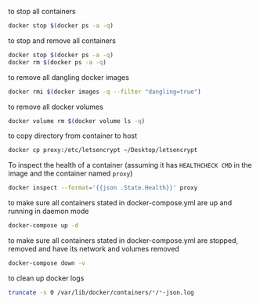 to stop all containers
```sh
docker stop $(docker ps -a -q)
```

to stop and remove all containers
```sh
docker stop $(docker ps -a -q)
docker rm $(docker ps -a -q)
```

to remove all dangling docker images
```sh
docker rmi $(docker images -q --filter "dangling=true")
```

to remove all docker volumes
```sh
docker volume rm $(docker volume ls -q)
```

to copy directory from container to host
```sh
docker cp proxy:/etc/letsencrypt ~/Desktop/letsencrypt
```

To inspect the health of a container (assuming it has `HEALTHCHECK CMD` in the image and the container named `proxy`)
```sh
docker inspect --format='{{json .State.Health}}' proxy
```

to make sure all containers stated in docker-compose.yml are up and running in daemon mode
```sh
docker-compose up -d
```

to make sure all containers stated in docker-compose.yml are stopped, removed and have its network and volumes removed
```sh
docker-compose down -v
```

to clean up docker logs
```sh
truncate -s 0 /var/lib/docker/containers/*/*-json.log
```
